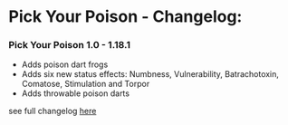 # Pick Your Poison - Changelog:

### Pick Your Poison 1.0 - 1.18.1

- Adds poison dart frogs
- Adds six new status effects: Numbness, Vulnerability, Batrachotoxin, Comatose, Stimulation and Torpor
- Adds throwable poison darts


 see full changelog [here](https://github.com/Ladysnake/Illuminations/blob/main/CHANGELOG.md "Changelog")